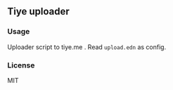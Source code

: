 
Tiye uploader
----

### Usage

Uploader script to tiye.me . Read `upload.edn` as config.

### License

MIT
